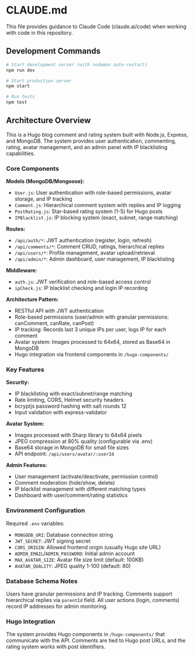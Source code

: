 # CLAUDE.md

This file provides guidance to Claude Code (claude.ai/code) when working with code in this repository.

## Development Commands

```bash
# Start development server (with nodemon auto-restart)
npm run dev

# Start production server
npm start

# Run tests
npm test
```

## Architecture Overview

This is a Hugo blog comment and rating system built with Node.js, Express, and MongoDB. The system provides user authentication, commenting, rating, avatar management, and an admin panel with IP blacklisting capabilities.

### Core Components

**Models (MongoDB/Mongoose):**
- `User.js`: User authentication with role-based permissions, avatar storage, and IP tracking
- `Comment.js`: Hierarchical comment system with replies and IP logging
- `PostRating.js`: Star-based rating system (1-5) for Hugo posts
- `IPBlacklist.js`: IP blocking system (exact, subnet, range matching)

**Routes:**
- `/api/auth/*`: JWT authentication (register, login, refresh)
- `/api/comments/*`: Comment CRUD, ratings, hierarchical replies
- `/api/users/*`: Profile management, avatar upload/retrieval
- `/api/admin/*`: Admin dashboard, user management, IP blacklisting

**Middleware:**
- `auth.js`: JWT verification and role-based access control
- `ipCheck.js`: IP blacklist checking and login IP recording

**Architecture Pattern:**
- RESTful API with JWT authentication
- Role-based permissions (user/admin with granular permissions: canComment, canRate, canPost)
- IP tracking: Records last 3 unique IPs per user, logs IP for each comment
- Avatar system: Images processed to 64x64, stored as Base64 in MongoDB
- Hugo integration via frontend components in `/hugo-components/`

### Key Features

**Security:**
- IP blacklisting with exact/subnet/range matching
- Rate limiting, CORS, Helmet security headers
- bcryptjs password hashing with salt rounds 12
- Input validation with express-validator

**Avatar System:**
- Images processed with Sharp library to 64x64 pixels
- JPEG compression at 80% quality (configurable via .env)
- Base64 storage in MongoDB for small file sizes
- API endpoint: `/api/users/avatar/:userId`

**Admin Features:**
- User management (activate/deactivate, permission control)
- Comment moderation (hide/show, delete)
- IP blacklist management with different matching types
- Dashboard with user/comment/rating statistics

### Environment Configuration

Required `.env` variables:
- `MONGODB_URI`: Database connection string
- `JWT_SECRET`: JWT signing secret
- `CORS_ORIGIN`: Allowed frontend origin (usually Hugo site URL)
- `ADMIN_EMAIL`/`ADMIN_PASSWORD`: Initial admin account
- `MAX_AVATAR_SIZE`: Avatar file size limit (default: 100KB)
- `AVATAR_QUALITY`: JPEG quality 1-100 (default: 80)

### Database Schema Notes

Users have granular permissions and IP tracking. Comments support hierarchical replies via `parentId` field. All user actions (login, comments) record IP addresses for admin monitoring.

### Hugo Integration

The system provides Hugo components in `/hugo-components/` that communicate with the API. Comments are tied to Hugo post URLs, and the rating system works with post identifiers.